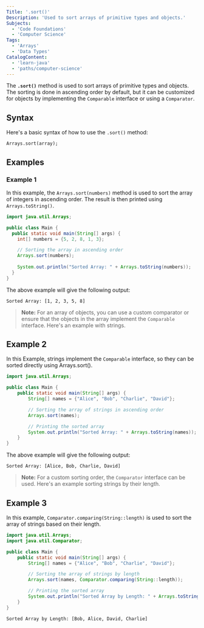 ```yaml
---
Title: '.sort()'
Description: 'Used to sort arrays of primitive types and objects.'
Subjects:
  - 'Code Foundations'
  - 'Computer Science'
Tags:
  - 'Arrays'
  - 'Data Types'
CatalogContent:
  - 'learn-java'
  - 'paths/computer-science'
---
```


The **`.sort()`** method is used to sort arrays of primitive types and objects. The sorting is done in ascending order by default, but it can be customized for objects by implementing the `Comparable` interface or using a `Comparator`.

## Syntax

Here's a basic syntax of how to use the `.sort()` method:

```pseudo
Arrays.sort(array);
```

## Examples

### Example 1

In this example, the `Arrays.sort(numbers)` method is used to sort the array of integers in ascending order. The result is then printed using `Arrays.toString()`.

```java
import java.util.Arrays;

public class Main {
  public static void main(String[] args) {
    int[] numbers = {5, 2, 8, 1, 3};

    // Sorting the array in ascending order
    Arrays.sort(numbers);
    
    System.out.println("Sorted Array: " + Arrays.toString(numbers));
  }
}
```

The above example will give the following output:

```shell
Sorted Array: [1, 2, 3, 5, 8]
```

> **Note:** For an array of objects, you can use a custom comparator or ensure that the objects in the array implement the `Comparable` interface. Here's an example with strings.

## Example 2

In this Example, strings implement the `Comparable` interface, so they can be sorted directly using Arrays.sort().

```java
import java.util.Arrays;

public class Main {
    public static void main(String[] args) {
        String[] names = {"Alice", "Bob", "Charlie", "David"};

        // Sorting the array of strings in ascending order
        Arrays.sort(names);

        // Printing the sorted array
        System.out.println("Sorted Array: " + Arrays.toString(names));
    }
}
```

The above example will give the following output:

```shell
Sorted Array: [Alice, Bob, Charlie, David]
```

> **Note:** For a custom sorting order, the `Comparator` interface can be used. Here's an example sorting strings by their length.

## Example 3

In this example, `Comparator.comparing(String::length)` is used to sort the array of strings based on their length.

```java
import java.util.Arrays;
import java.util.Comparator;

public class Main {
    public static void main(String[] args) {
        String[] names = {"Alice", "Bob", "Charlie", "David"};

        // Sorting the array of strings by length
        Arrays.sort(names, Comparator.comparing(String::length));

        // Printing the sorted array
        System.out.println("Sorted Array by Length: " + Arrays.toString(names));
    }
}
```

```shell
Sorted Array by Length: [Bob, Alice, David, Charlie]
```
